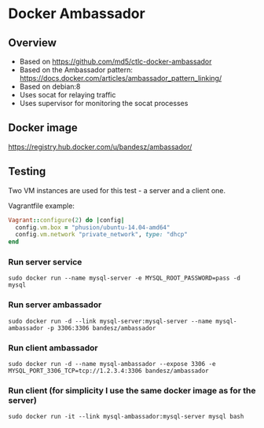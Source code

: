 # Docker Ambassador

## Overview

* Based on https://github.com/md5/ctlc-docker-ambassador
* Based on the Ambassador pattern: https://docs.docker.com/articles/ambassador_pattern_linking/
* Based on debian:8
* Uses socat for relaying traffic
* Uses supervisor for monitoring the socat processes
 
## Docker image

https://registry.hub.docker.com/u/bandesz/ambassador/

## Testing

Two VM instances are used for this test - a server and a client one.

Vagrantfile example:
```Ruby
Vagrant::configure(2) do |config|
  config.vm.box = "phusion/ubuntu-14.04-amd64"
  config.vm.network "private_network", type: "dhcp"
end
```

### Run server service
```
sudo docker run --name mysql-server -e MYSQL_ROOT_PASSWORD=pass -d mysql
```

### Run server ambassador
```
sudo docker run -d --link mysql-server:mysql-server --name mysql-ambassador -p 3306:3306 bandesz/ambassador
```

### Run client ambassador
```
sudo docker run -d --name mysql-ambassador --expose 3306 -e MYSQL_PORT_3306_TCP=tcp://1.2.3.4:3306 bandesz/ambassador
```

### Run client (for simplicity I use the same docker image as for the server)
```
sudo docker run -it --link mysql-ambassador:mysql-server mysql bash
```
